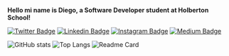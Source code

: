 **Hello mi name is Diego, a Software Developer student at Holberton School!**

[![Twitter Badge](https://img.shields.io/badge/-@XvariaDev-00acee?style=flat&logo=Twitter&logoColor=white)](https://twitter.com/intent/follow?screen_name=XvariaDev "Follow on Twitter")
[![Linkedin Badge](https://img.shields.io/badge/-XvariaDev-blue?style=flat-square&logo=Linkedin&logoColor=white&link=https://www.linkedin.com/in/wisvem/)](https://www.linkedin.com/in/XvariaDev/)
[![Instagram Badge](https://img.shields.io/badge/-dreamahu_-orange?style=flat-square&logo=instagram&logoColor=white&link=https://instagram.com/wisvem/)](https://instagram.com/dreamahu_)
[![Medium Badge](https://img.shields.io/badge/-@XvariaDev-black?style=flat-square&labelColor=black&logo=Medium&link=https://medium.com/@XvariaDev/)](https://medium.com/@XvariaDev)

![GitHub stats](https://github-readme-stats.vercel.app/api?username=Xvaria&show_icons=true&theme=gotham)
![Top Langs](https://github-readme-stats.vercel.app/api/top-langs/?username=Xvaria&layout=compact&theme=gotham)
![Readme Card](https://github-readme-stats.vercel.app/api/pin/?username=Xvaria&repo=Bobots&theme=gotham)

<!--
[<img align="left" alt="DFA | Facebook" width="35px" src="https://i.imgur.com/IBjq8wx.png" />][facebook]

[<img align="left" alt="DFA | Instagram" width="35px" src="https://i.imgur.com/M6yBwxS.png" />][instagram]

[<img align="left" alt="DFA | Twitter" width="35px" src="https://i.imgur.com/iYkheW1.png" />][Twitter]

[<img align="left" alt="DFA | Medium" width="50px" src="https://cdn.freebiesupply.com/images/large/2x/medium-icon-white-on-black.png" />][Medium]

[instagram]: https://www.instagram.com/dreamahu_/
[Twitter]: https://www.twitter.com/XvariaDev/
[Medium]: https://www.medium.com/@XvariaDev
-->

